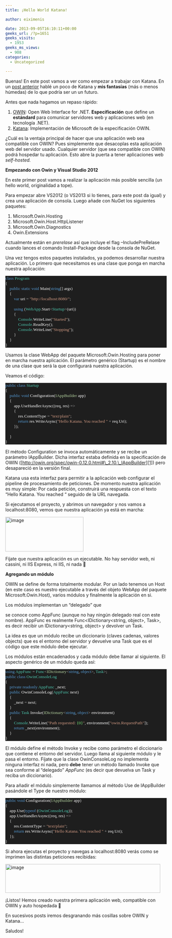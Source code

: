 ```yaml
---
title: ¡Hello World Katana!

author: eiximenis

date: 2013-09-05T16:10:11+00:00
geeks_url: /?p=1651
geeks_visits:
  - 1953
geeks_ms_views:
  - 908
categories:
  - Uncategorized

---
```

Buenas! En este post vamos a ver como empezar a trabajar con Katana. En un <a href="http://geeks.ms/blogs/etomas/archive/2013/07/15/katana-cortando-el-framework.aspx" target="_blank" rel="noopener noreferrer">post anterior</a> hablé un poco de Katana y **mis fantasías** (más o menos húmedas) de lo que podría ser un un futuro.

Antes que nada hagamos un repaso rápido:

  1. <a href="http://owin.org/" target="_blank" rel="noopener noreferrer">OWIN</a>: Open Web Interface for .NET. **Especificación** que define un **estándard** para comunicar servidores web y aplicaciones web (en tecnología .NET). 
  2. <a href="http://katanaproject.codeplex.com/" target="_blank" rel="noopener noreferrer">Katana</a>: Implementación de Microsoft de la especificación OWIN. 

¿Cuál es la ventaja principal de hacer que una aplicación web sea compatible con OWIN? Pues simplemente que desacoplas esta aplicación web del servidor usado. Cualquier servidor (que sea compatible con OWIN) podrá hospedar tu aplicación. Esto abre la puerta a tener aplicaciones web _self-hosted._

**Empezando con Owin y Visual Studio 2012**

En este primer post vamos a realizar la aplicación más posible sencilla (un hello world, originalidad a tope).

Para empezar abre VS2012 (o VS2013 si lo tienes, para este post da igual) y crea una aplicación de consola. Luego añade con NuGet los siguientes paquetes:

  1. Microsoft.Owin.Hosting 
  2. Microsoft.Owin.Host.HttpListener 
  3. Microsoft.Owin.Diagnostics 
  4. Owin.Extensions 

Actualmente están en _prerelase_ así que incluye el flag –IncludePreRelase&#160; cuando lances el comando Install-Package desde la consola de NuGet.

Una vez tengos estos paquetes instalados, ya podemos desarrollar nuestra aplicación. Lo primero que necesitamos es una clase que ponga en marcha nuestra aplicación:

<div style="font-size: 10pt; font-family: consolas; background: #1e1e1e; color: #dcdcdc">
  <p style="margin: 0px">
    <span style="color: #569cd6">class</span> <span style="color: #4ec9b0">Program</span>
  </p>
  
  <p style="margin: 0px">
    {
  </p>
  
  <p style="margin: 0px">
    &#160;&#160;&#160; <span style="color: #569cd6">public</span> <span style="color: #569cd6">static</span> <span style="color: #569cd6">void</span> <span style="color: white">Main</span>(<span style="color: #569cd6">string</span>[] <span style="color: white">args</span>)
  </p>
  
  <p style="margin: 0px">
    &#160;&#160;&#160; {
  </p>
  
  <p style="margin: 0px">
    &#160;&#160;&#160;&#160;&#160;&#160;&#160; <span style="color: #569cd6">var</span> <span style="color: white">uri</span> <span style="color: #b4b4b4">=</span> <span style="color: #d69d85">"http://localhost:8080/"</span>;
  </p>
  
  <p style="margin: 0px">
    &#160;
  </p>
  
  <p style="margin: 0px">
    &#160;&#160;&#160;&#160;&#160;&#160;&#160; <span style="color: #569cd6">using</span> (<span style="color: #4ec9b0">WebApp</span><span style="color: #b4b4b4">.</span><span style="color: white">Start</span><span style="color: #b4b4b4"><</span><span style="color: #4ec9b0">Startup</span><span style="color: #b4b4b4">></span>(<span style="color: white">uri</span>))
  </p>
  
  <p style="margin: 0px">
    &#160;&#160;&#160;&#160;&#160;&#160;&#160; {
  </p>
  
  <p style="margin: 0px">
    &#160;&#160;&#160;&#160;&#160;&#160;&#160;&#160;&#160;&#160;&#160; <span style="color: #4ec9b0">Console</span><span style="color: #b4b4b4">.</span><span style="color: white">WriteLine</span>(<span style="color: #d69d85">"Started"</span>);
  </p>
  
  <p style="margin: 0px">
    &#160;&#160;&#160;&#160;&#160;&#160;&#160;&#160;&#160;&#160;&#160; <span style="color: #4ec9b0">Console</span><span style="color: #b4b4b4">.</span><span style="color: white">ReadKey</span>();
  </p>
  
  <p style="margin: 0px">
    &#160;&#160;&#160;&#160;&#160;&#160;&#160;&#160;&#160;&#160;&#160; <span style="color: #4ec9b0">Console</span><span style="color: #b4b4b4">.</span><span style="color: white">WriteLine</span>(<span style="color: #d69d85">"Stopping"</span>);
  </p>
  
  <p style="margin: 0px">
    &#160;&#160;&#160;&#160;&#160;&#160;&#160; }
  </p>
  
  <p style="margin: 0px">
    &#160;&#160;&#160; }
  </p>
  
  <p style="margin: 0px">
    }
  </p></p>
</div>

Usamos la clase WebApp del paquete Microsoft.Owin.Hosting para poner en marcha nuestra aplicación. El parámetro genérico (Startup) es el nombre de una clase que será la que configurará nuestra aplicación.

Veamos el código:

<div style="font-size: 10pt; font-family: consolas; background: #1e1e1e; color: #dcdcdc">
  <p style="margin: 0px">
    <span style="color: #569cd6">public</span> <span style="color: #569cd6">class</span> <span style="color: #4ec9b0">Startup</span>
  </p>
  
  <p style="margin: 0px">
    {
  </p>
  
  <p style="margin: 0px">
    &#160;&#160;&#160; <span style="color: #569cd6">public</span> <span style="color: #569cd6">void</span> <span style="color: white">Configuration</span>(<span style="color: #b8d7a3">IAppBuilder</span> <span style="color: white">app</span>)
  </p>
  
  <p style="margin: 0px">
    &#160;&#160;&#160; {
  </p>
  
  <p style="margin: 0px">
    &#160;&#160;&#160;&#160;&#160;&#160;&#160; <span style="color: white">app</span><span style="color: #b4b4b4">.</span><span style="color: white">UseHandlerAsync</span>((<span style="color: white">req</span>, <span style="color: white">res</span>) <span style="color: #b4b4b4">=></span>
  </p>
  
  <p style="margin: 0px">
    &#160;&#160;&#160;&#160;&#160;&#160;&#160; {
  </p>
  
  <p style="margin: 0px">
    &#160;&#160;&#160;&#160;&#160;&#160;&#160;&#160;&#160;&#160;&#160; <span style="color: white">res</span><span style="color: #b4b4b4">.</span><span style="color: white">ContentType</span> <span style="color: #b4b4b4">=</span> <span style="color: #d69d85">"text/plain"</span>;
  </p>
  
  <p style="margin: 0px">
    &#160;&#160;&#160;&#160;&#160;&#160;&#160;&#160;&#160;&#160;&#160; <span style="color: #569cd6">return</span> <span style="color: white">res</span><span style="color: #b4b4b4">.</span><span style="color: white">WriteAsync</span>(<span style="color: #d69d85">"Hello Katana. You reached "</span> <span style="color: #b4b4b4">+</span> <span style="color: white">req</span><span style="color: #b4b4b4">.</span><span style="color: white">Uri</span>);
  </p>
  
  <p style="margin: 0px">
    &#160;&#160;&#160;&#160;&#160;&#160;&#160; });
  </p>
  
  <p style="margin: 0px">
    &#160;
  </p>
  
  <p style="margin: 0px">
    &#160;&#160;&#160; }
  </p>
  
  <p style="margin: 0px">
    }
  </p></p>
</div>

El método Configuration se invoca automáticamente y se recibe un parámetro IAppBuilder. Dicha interfaz estaba definida en la specificación de OWIN ([http://owin.org/spec/owin-0.12.0.html#\_2.10.\_IAppBuilder][1]) pero desapareció en la versión final. 

Katana usa esta interfaz para permitir a la aplicación web configurar el pipeline de procesamiento de peticiones. De momento nuestra aplicación es muy simple: Por cada petición, construirá una respuesta con el texto “Hello Katana. You reached “ seguido de la URL navegada.

Si ejecutamos el proyecto, y abrimos un navegador y nos vamos a localhost:8080, vemos que nuestra aplicación ya está en marcha:

[<img title="image" style="border-left-width: 0px; border-right-width: 0px; border-bottom-width: 0px; display: inline; border-top-width: 0px" border="0" alt="image" src="http://geeks.ms/cfs-file.ashx/__key/CommunityServer.Blogs.Components.WeblogFiles/etomas/image_5F00_thumb_5F00_3F611CDC.png" width="244" height="108" />][2] 

Fíjate que nuestra aplicación es un ejecutable. No hay servidor web, ni cassini, ni IIS Express, ni IIS, ni nada 🙂

**Agregando un módulo**

OWIN se define de forma totalmente modular. Por un lado tenemos un Host (en este caso es nuestro ejecutable a través del objeto WebApp del paquete Microsoft.Owin.Host), varios módulos y finalmente la aplicación en si.

Los módulos implementan un “delegado” que
   
se conoce como AppFunc (aunque no hay ningún delegado real con este nombre). AppFunc es realmente Func<IDictionary<string, object>, Task>, es decir recibir un IDictionary<string, object> y devolver un Task.

La idea es que un módulo recibe un diccionario (claves cadenas, valores objects) que es el entorno del servidor y devuelve una Task que es el código que este módulo debe ejecutar.

Los módulos están encadenados y cada módulo debe llamar al siguiente. El aspecto genérico de un módulo queda así:

<div style="font-size: 10pt; font-family: consolas; background: #1e1e1e; color: #dcdcdc">
  <p style="margin: 0px">
    <span style="color: #569cd6">using</span> <span style="color: #4ec9b0">AppFunc</span> <span style="color: #b4b4b4">=</span> <span style="color: #4ec9b0">Func</span><span style="color: #b4b4b4"><</span><span style="color: #b8d7a3">IDictionary</span><span style="color: #b4b4b4"><</span><span style="color: #569cd6">string</span>, <span style="color: #569cd6">object</span><span style="color: #b4b4b4">></span>, <span style="color: #4ec9b0">Task</span><span style="color: #b4b4b4">></span>;
  </p>
  
  <p style="margin: 0px">
    <span style="color: #569cd6">public</span> <span style="color: #569cd6">class</span> <span style="color: #4ec9b0">OwinConsoleLog</span>
  </p>
  
  <p style="margin: 0px">
    {
  </p>
  
  <p style="margin: 0px">
    &#160;&#160;&#160; <span style="color: #569cd6">private</span> <span style="color: #569cd6">readonly</span> <span style="color: #4ec9b0">AppFunc</span> <span style="color: white">_next</span>;
  </p>
  
  <p style="margin: 0px">
    &#160;&#160;&#160; <span style="color: #569cd6">public</span> <span style="color: white">OwinConsoleLog</span>(<span style="color: #4ec9b0">AppFunc</span> <span style="color: white">next</span>)
  </p>
  
  <p style="margin: 0px">
    &#160;&#160;&#160; {
  </p>
  
  <p style="margin: 0px">
    &#160;&#160;&#160;&#160;&#160;&#160;&#160; <span style="color: white">_next</span> <span style="color: #b4b4b4">=</span> <span style="color: white">next</span>;
  </p>
  
  <p style="margin: 0px">
    &#160;&#160;&#160; }
  </p>
  
  <p style="margin: 0px">
    &#160;&#160;&#160; <span style="color: #569cd6">public</span> <span style="color: #4ec9b0">Task</span> <span style="color: white">Invoke</span>(<span style="color: #b8d7a3">IDictionary</span><span style="color: #b4b4b4"><</span><span style="color: #569cd6">string</span>, <span style="color: #569cd6">object</span><span style="color: #b4b4b4">></span> <span style="color: white">environment</span>)
  </p>
  
  <p style="margin: 0px">
    &#160;&#160;&#160; {
  </p>
  
  <p style="margin: 0px">
    &#160;&#160;&#160;&#160;&#160;&#160;&#160; <span style="color: #4ec9b0">Console</span><span style="color: #b4b4b4">.</span><span style="color: white">WriteLine</span>(<span style="color: #d69d85">"Path requested: </span><span style="color: #80ff80">{0}</span><span style="color: #d69d85">"</span>, <span style="color: white">environment</span>[<span style="color: #d69d85">"owin.RequestPath"</span>]);
  </p>
  
  <p style="margin: 0px">
    &#160;&#160;&#160;&#160;&#160;&#160;&#160; <span style="color: #569cd6">return</span> <span style="color: white">_next</span>(<span style="color: white">environment</span>);
  </p>
  
  <p style="margin: 0px">
    &#160;&#160;&#160; }
  </p>
  
  <p style="margin: 0px">
    }
  </p></p>
</div>

El módulo define el método Invoke y recibe como parámetro el diccionario que contiene el entorno del servidor. Luego llama al siguiente módulo y le pasa el entorno. Fíjate que la clase OwinConsoleLog no implementa ninguna interfaz ni nada, pero **debe** tener un método llamado Invoke que sea conforme al “delegado” _AppFunc_ (es decir que devuelva un Task y reciba un diccionario).

Para añadir el módulo simplemente llamamos al método Use de IAppBuilder pasándole el Type de nuestro módulo:

<div style="font-size: 10pt; font-family: consolas; background: #1e1e1e; color: #dcdcdc">
  <p style="margin: 0px">
    <span style="color: #569cd6">public</span> <span style="color: #569cd6">void</span> <span style="color: white">Configuration</span>(<span style="color: #b8d7a3">IAppBuilder</span> <span style="color: white">app</span>)
  </p>
  
  <p style="margin: 0px">
    {
  </p>
  
  <p style="margin: 0px">
    &#160;&#160;&#160; <span style="color: white">app</span><span style="color: #b4b4b4">.</span><span style="color: white">Use</span>(<span style="color: #569cd6">typeof</span> (<span style="color: #4ec9b0">OwinConsoleLog</span>));
  </p>
  
  <p style="margin: 0px">
    &#160;&#160;&#160; <span style="color: white">app</span><span style="color: #b4b4b4">.</span><span style="color: white">UseHandlerAsync</span>((<span style="color: white">req</span>, <span style="color: white">res</span>) <span style="color: #b4b4b4">=></span>
  </p>
  
  <p style="margin: 0px">
    &#160;&#160;&#160; {
  </p>
  
  <p style="margin: 0px">
    &#160;&#160;&#160;&#160;&#160;&#160;&#160; <span style="color: white">res</span><span style="color: #b4b4b4">.</span><span style="color: white">ContentType</span> <span style="color: #b4b4b4">=</span> <span style="color: #d69d85">"text/plain"</span>;
  </p>
  
  <p style="margin: 0px">
    &#160;&#160;&#160;&#160;&#160;&#160;&#160; <span style="color: #569cd6">return</span> <span style="color: white">res</span><span style="color: #b4b4b4">.</span><span style="color: white">WriteAsync</span>(<span style="color: #d69d85">"Hello Katana. You reached "</span> <span style="color: #b4b4b4">+</span> <span style="color: white">req</span><span style="color: #b4b4b4">.</span><span style="color: white">Uri</span>);
  </p>
  
  <p style="margin: 0px">
    &#160;&#160;&#160; });
  </p>
  
  <p style="margin: 0px">
    }
  </p></p>
</div>

Si ahora ejecutas el proyecto y navegas a localhost:8080 verás como se imprimen las distintas peticiones recibidas:

[<img title="image" style="border-top: 0px; border-right: 0px; border-bottom: 0px; border-left: 0px; display: inline" border="0" alt="image" src="http://geeks.ms/cfs-file.ashx/__key/CommunityServer.Blogs.Components.WeblogFiles/etomas/image_5F00_thumb_5F00_79DC1CB0.png" width="484" height="90" />][3] 

¡Listos! Hemos creado nuestra primera aplicación web, compatible con OWIN y auto hospedada 🙂

En sucesivos posts iremos desgranando más cosillas sobre OWIN y Katana…

Saludos!

 [1]: http://owin.org/spec/owin-0.12.0.html#_2.10._IAppBuilder
 [2]: http://geeks.ms/cfs-file.ashx/__key/CommunityServer.Blogs.Components.WeblogFiles/etomas/image_5F00_684C31E5.png
 [3]: http://geeks.ms/cfs-file.ashx/__key/CommunityServer.Blogs.Components.WeblogFiles/etomas/image_5F00_4C5AFCED.png